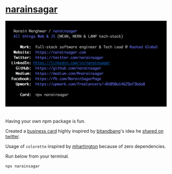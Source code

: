 # [narainsagar](https://www.npmjs.com/package/narainsagar)

<center><img width="550" style="margin-bottom: 20px;" src="img/card.png" /></center>

Having your own npm package is fun.

Created a [business card](https://www.npmjs.com/package/narainsagar) highly inspired by [bitandbang](https://twitter.com/bitandbang)'s idea he [shared on twitter](https://twitter.com/bitandbang/status/1075473070368919552).

Usage of `colorette` inspired by [mhartington](https://github.com/mhartington) because of zero dependencies.

Run below from your terminal.

```bash
npx narainsagar
```
